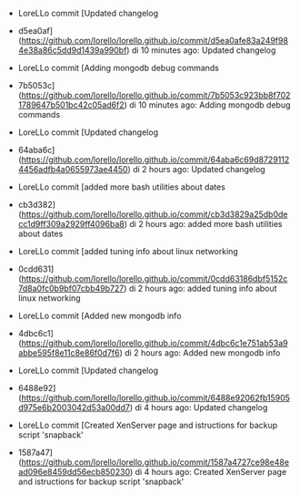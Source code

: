 * LoreLLo commit [Updated changelog
 - d5ea0af](https://github.com/lorello/lorello.github.io/commit/d5ea0afe83a249f984e38a86c5dd9d1439a990bf) di 10 minutes ago: Updated changelog

* LoreLLo commit [Adding mongodb debug commands
 - 7b5053c](https://github.com/lorello/lorello.github.io/commit/7b5053c923bb8f7021789647b501bc42c05ad6f2) di 10 minutes ago: Adding mongodb debug commands

* LoreLLo commit [Updated changelog
 - 64aba6c](https://github.com/lorello/lorello.github.io/commit/64aba6c69d87291124456adfb4a0655973ae4450) di 2 hours ago: Updated changelog

* LoreLLo commit [added more bash utilities about dates
 - cb3d382](https://github.com/lorello/lorello.github.io/commit/cb3d3829a25db0decc1d9ff309a2929ff4096ba8) di 2 hours ago: added more bash utilities about dates

* LoreLLo commit [added tuning info about linux networking
 - 0cdd631](https://github.com/lorello/lorello.github.io/commit/0cdd63186dbf5152c7d8a0fc0b9bf07cbb49b727) di 2 hours ago: added tuning info about linux networking

* LoreLLo commit [Added new mongodb info
 - 4dbc6c1](https://github.com/lorello/lorello.github.io/commit/4dbc6c1e751ab53a9abbe595f8e11c8e86f0d7f6) di 2 hours ago: Added new mongodb info

* LoreLLo commit [Updated changelog
 - 6488e92](https://github.com/lorello/lorello.github.io/commit/6488e92062fb15905d975e6b2003042d53a00dd7) di 4 hours ago: Updated changelog

* LoreLLo commit [Created XenServer page and istructions for backup script 'snapback'
 - 1587a47](https://github.com/lorello/lorello.github.io/commit/1587a4727ce98e48ead096e8459dd56ecb850230) di 4 hours ago: Created XenServer page and istructions for backup script 'snapback'
